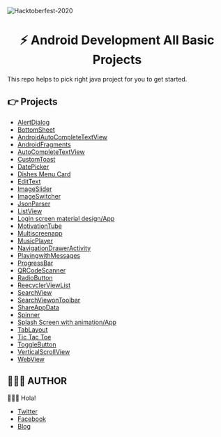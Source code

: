 ![Hacktoberfest-2020](https://i.imgur.com/kbMaC8u.png)


<div align="center">
	<h1>⚡️ Android Development All Basic Projects <br>
</div>

This repo helps to pick right java project for you to get started.

## 👉 Projects

- [AlertDialog](https://github.com/JyotiJauhari/Android-Development-All-Basic-Projects/tree/master/AlertDialog)
- [BottomSheet](https://github.com/ShoaibKakal/Android-Development-All-Basic-Projects/tree/master/BottomSheet)
- [AndroidAutoCompleteTextView](https://github.com/JyotiJauhari/Android-Development-All-Basic-Projects/tree/master/AndroidAutoCompleteTextView)
- [AndroidFragments](https://github.com/JyotiJauhari/Android-Development-All-Basic-Projects/tree/master/AndroidFragments)
- [AutoCompleteTextView](https://github.com/JyotiJauhari/Android-Development-All-Basic-Projects/tree/master/AutoCompleteTextView)
- [CustomToast](https://github.com/JyotiJauhari/Android-Development-All-Basic-Projects/tree/master/CustomToast)
- [DatePicker](https://github.com/JyotiJauhari/Android-Development-All-Basic-Projects/tree/master/DatePicker)
- [Dishes Menu Card](https://github.com/JyotiJauhari/Android-Development-All-Basic-Projects/tree/master/Dishes%20Menu%20Card)
- [EditText](https://github.com/JyotiJauhari/Android-Development-All-Basic-Projects/tree/master/Dishes%20Menu%20Card)
- [ImageSlider](https://github.com/JyotiJauhari/Android-Development-All-Basic-Projects/tree/master/ImageSlider)
- [ImageSwitcher](https://github.com/JyotiJauhari/Android-Development-All-Basic-Projects/tree/master/ImageSwitcher)
- [JsonParser](https://github.com/JyotiJauhari/Android-Development-All-Basic-Projects/tree/master/JsonParser)
- [ListView](https://github.com/JyotiJauhari/Android-Development-All-Basic-Projects/tree/master/ListView)
- [Login screen material design/App](https://github.com/JyotiJauhari/Android-Development-All-Basic-Projects/tree/master/Login%20screen%20material%20design/App)
- [MotivationTube](https://github.com/JyotiJauhari/Android-Development-All-Basic-Projects/tree/master/MotivationTube)
- [Multiscreenapp](https://github.com/JyotiJauhari/Android-Development-All-Basic-Projects/tree/master/Multiscreenapp)
- [MusicPlayer](https://github.com/JyotiJauhari/Android-Development-All-Basic-Projects/tree/master/MusicPlayer)
- [NavigationDrawerActivity](https://github.com/JyotiJauhari/Android-Development-All-Basic-Projects/tree/master/NavigationDrawerActivity)
- [PlayingwithMessages](https://github.com/JyotiJauhari/Android-Development-All-Basic-Projects/tree/master/PlayingwithMessages)
- [ProgressBar](https://github.com/JyotiJauhari/Android-Development-All-Basic-Projects/tree/master/ProgressBar)
- [QRCodeScanner](https://github.com/JyotiJauhari/Android-Development-All-Basic-Projects/tree/master/QRCodeScanner)
- [RadioButton](https://github.com/JyotiJauhari/Android-Development-All-Basic-Projects/tree/master/RadioButton)
- [ReecyclerViewList](https://github.com/JyotiJauhari/Android-Development-All-Basic-Projects/tree/master/ReecyclerViewList)
- [SearchView](https://github.com/JyotiJauhari/Android-Development-All-Basic-Projects/tree/master/SearchView)
- [SearchViewonToolbar](https://github.com/JyotiJauhari/Android-Development-All-Basic-Projects/tree/master/SearchViewonToolbar)
- [ShareAppData](https://github.com/JyotiJauhari/Android-Development-All-Basic-Projects/tree/master/ShareAppData)
- [Spinner](https://github.com/JyotiJauhari/Android-Development-All-Basic-Projects/tree/master/Spinner)
- [Splash Screen with animation/App](https://github.com/JyotiJauhari/Android-Development-All-Basic-Projects/tree/master/Splash%20Screen%20with%20animation/App)
- [TabLayout](https://github.com/JyotiJauhari/Android-Development-All-Basic-Projects/tree/master/TabLayout)
- [Tic Tac Toe](https://github.com/JyotiJauhari/Android-Development-All-Basic-Projects/tree/master/Tic%20Tac%20Toe)
- [ToggleButton](https://github.com/JyotiJauhari/Android-Development-All-Basic-Projects/tree/master/ToggleButton)
- [VerticalScrollView](https://github.com/JyotiJauhari/Android-Development-All-Basic-Projects/tree/master/VerticalScrollView)
- [WebView](https://github.com/JyotiJauhari/Android-Development-All-Basic-Projects/tree/master/WebView)



## 👨🏻‍💻 AUTHOR

🙋🏻‍♂️ Hola!

- [Twitter]()
- [Facebook]()
- [Blog]()
